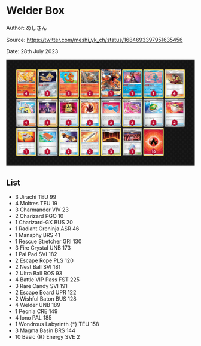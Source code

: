 # Welder Box

Author: めしさん

Source: <https://twitter.com/meshi_yk_ch/status/1684693397951635456>

Date: 28th July 2023

![decklist](../../images/PAL/Welder%20Box/2-%20Welder%20Box.png)

## List

* 3 Jirachi TEU 99
* 4 Moltres TEU 19
* 3 Charmander VIV 23
* 2 Charizard PGO 10
* 1 Charizard-GX BUS 20
* 1 Radiant Greninja ASR 46
* 1 Manaphy BRS 41
* 1 Rescue Stretcher GRI 130
* 3 Fire Crystal UNB 173
* 1 Pal Pad SVI 182
* 2 Escape Rope PLS 120
* 2 Nest Ball SVI 181
* 2 Ultra Ball ROS 93
* 4 Battle VIP Pass FST 225
* 3 Rare Candy SVI 191
* 2 Escape Board UPR 122
* 2 Wishful Baton BUS 128
* 4 Welder UNB 189
* 1 Peonia CRE 149
* 4 Iono PAL 185
* 1 Wondrous Labyrinth {*} TEU 158
* 3 Magma Basin BRS 144
* 10 Basic {R} Energy SVE 2
